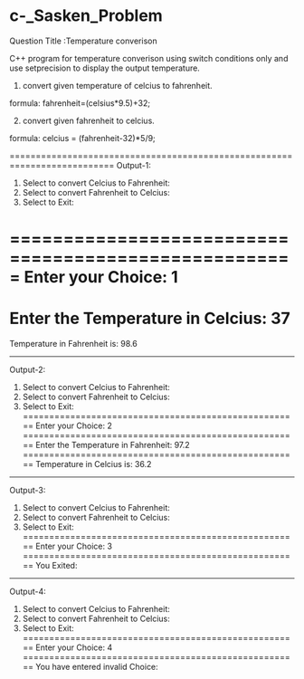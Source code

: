 # c-_Sasken_Problem
Question Title :Temperature converison

C++ program for temperature converison using switch conditions only and use setprecision to display the output temperature.
 
 
1. convert given temperature of celcius to fahrenheit.

formula: fahrenheit=(celsius*9.5)+32;

 
2. convert given fahrenheit to celcius.
 
formula: celcius = (fahrenheit-32)*5/9;
 
==========================================================================
Output-1:
 
1. Select to convert Celcius to Fahrenheit: 
2. Select to convert Fahrenheit to Celcius: 
3. Select to Exit: 
 
=====================================================
Enter your Choice: 1
=====================================================
Enter the Temperature in Celcius: 37
=====================================================
Temperature in Fahrenheit is: 98.6 
 
-----------------------------------------------------------------------------------
Output-2:
 
1. Select to convert Celcius to Fahrenheit: 
2. Select to convert Fahrenheit to Celcius: 
3. Select to Exit: 
=====================================================
Enter your Choice: 2
=====================================================
Enter the Temperature in Fahrenheit: 97.2
=====================================================
Temperature in Celcius is: 36.2
 
-----------------------------------------------------------------------------
Output-3:
 
1. Select to convert Celcius to Fahrenheit: 
2. Select to convert Fahrenheit to Celcius: 
3. Select to Exit: 
=====================================================
Enter your Choice: 3
=====================================================
You Exited:
 
---------------------------------------------------------------------------
Output-4:
 
1. Select to convert Celcius to Fahrenheit: 
2. Select to convert Fahrenheit to Celcius: 
3. Select to Exit: 
=====================================================
Enter your Choice: 4
=====================================================
You have entered invalid Choice:

